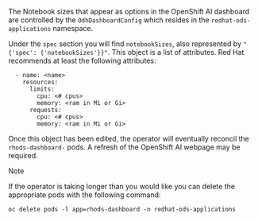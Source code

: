 
The Notebook sizes that appear as options in the OpenShift AI dashboard are controlled by the `OdhDashboardConfig` which resides in the `redhat-ods-applications` namespace.

Under the `spec` section you will find `notebookSizes`, also represented by `"{'spec': {'notebookSizes'}}"`. This object is a list of attributes.  Red Hat recommends at least the following attributes:

```
  - name: <name>
    resources:
      limits:
        cpu: <# cpus>
        memory: <ram in Mi or Gi>
      requests:
        cpu: <# cpus>
        memory: <ram in Mi or Gi>
```

Once this object has been edited, the operator will eventually reconcil the `rhods-dashboard-` pods. A refresh of the OpenShift AI webpage may be required.

> [!NOTE]
> If the operator is taking longer than you would like you can delete the appropriate pods with the following command:
> ```
> oc delete pods -l app=rhods-dashboard -n redhat-ods-applications
> ```